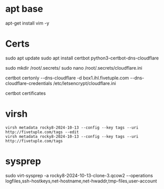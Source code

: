 # apt base

apt-get install vim -y

# Certs

sudo apt update
sudo apt install certbot python3-certbot-dns-cloudflare

sudo mkdir /root/.secrets/
sudo nano /root/.secrets/cloudflare.ini

certbot certonly --dns-cloudflare -d box1.ihl.fivetuple.com --dns-cloudflare-credentials /etc/letsencrypt/cloudflare.ini 

certbot certificates

# virsh
```
virsh metadata rocky8-2024-10-13 --config --key tags --uri http://fivetuple.com/tags --edit
virsh metadata rocky8-2024-10-13 --config --key tags --uri http://fivetuple.com/tags
```
# sysprep

sudo virt-sysprep -a rocky8-2024-10-13-clone-3.qcow2   --operations logfiles,ssh-hostkeys,net-hostname,net-hwaddr,tmp-files,user-account
